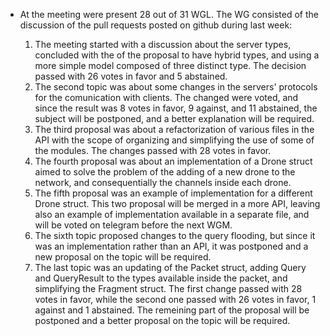 * At the meeting were present 28 out of 31 WGL. The WG consisted of the discussion of the pull requests posted on github during last week:

  1. The meeting started with a discussion about the server types, concluded with the of the proposal to have hybrid types, and using a more simple model composed of three distinct type. The decision passed with 26 votes in favor and 5 abstained.
  2. The second topic was about some changes in the servers' protocols for the comunication with clients. The changed were voted, and since the result was 8 votes in favor, 9 against, and 11 abstained, the subject will be postponed, and a better explanation will be required.
  3. The third proposal was about a refactorization of various files in the API with the scope of organizing and simplifying the use of some of the modules. The changes passed with 28 votes in favor.
  4. The fourth proposal was about an implementation of a Drone struct aimed to solve the problem of the adding of a new drone to the network, and consequentially the channels inside each drone.
  5. The fifth proposal was an example of implementation for a different Drone struct. This two proposal will be merged in a more API, leaving also an example of implementation available in a separate file, and will be voted on telegram before the next WGM.
  6. The sixth topic proposed changes to the query flooding, but since it was an implementation rather than an API, it was postponed and a new proposal on the topic will be required.
  7. The last topic was an updating of the Packet struct, adding Query and QueryResult to the types available inside the packet, and simplifying the Fragment struct. The first change passed with 28 votes in favor, while the second one passed with 26 votes in favor, 1 against and 1 abstained. The remeining part of the proposal will be postponed and a better proposal on the topic will be required.
